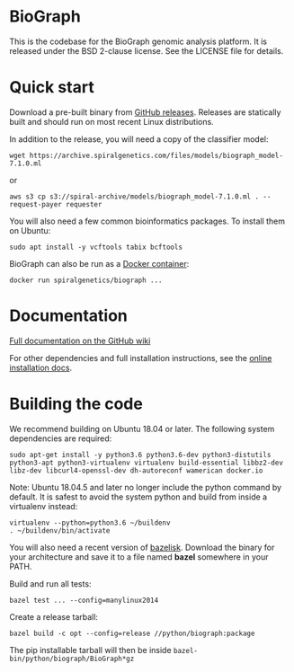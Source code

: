 # BioGraph

This is the codebase for the BioGraph genomic analysis platform. It is
released under the BSD 2-clause license. See the LICENSE file for details.

# Quick start

Download a pre-built binary from [GitHub releases](https://github.com/spiralgenetics/biograph/releases/).
Releases are statically built and should run on most recent Linux distributions.

In addition to the release, you will need a copy of the classifier model:

    wget https://archive.spiralgenetics.com/files/models/biograph_model-7.1.0.ml

or

    aws s3 cp s3://spiral-archive/models/biograph_model-7.1.0.ml . --request-payer requester

You will also need a few common bioinformatics packages. To install them on Ubuntu:

    sudo apt install -y vcftools tabix bcftools

BioGraph can also be run as a [Docker container](https://hub.docker.com/repository/docker/spiralgenetics/biograph):

    docker run spiralgenetics/biograph ...

# Documentation

[Full documentation on the GitHub wiki](https://github.com/spiralgenetics/biograph/wiki)

For other dependencies and full installation instructions, see the [online installation docs](https://github.com/spiralgenetics/biograph/wiki/Installation).

# Building the code

We recommend building on Ubuntu 18.04 or later. The following system dependencies are required:

    sudo apt-get install -y python3.6 python3.6-dev python3-distutils python3-apt python3-virtualenv virtualenv build-essential libbz2-dev libz-dev libcurl4-openssl-dev dh-autoreconf wamerican docker.io 

Note: Ubuntu 18.04.5 and later no longer include the python command by default. It is safest to avoid the system python and build from inside a virtualenv instead:

    virtualenv --python=python3.6 ~/buildenv
    . ~/buildenv/bin/activate
    
You will also need a recent version of [bazelisk](https://github.com/bazelbuild/bazelisk/releases/latest). 
Download the binary for your architecture and save it to a file named **bazel** somewhere in your PATH.

Build and run all tests:

    bazel test ... --config=manylinux2014

Create a release tarball:

    bazel build -c opt --config=release //python/biograph:package

The pip installable tarball will then be inside `bazel-bin/python/biograph/BioGraph*gz`
